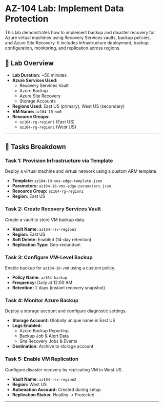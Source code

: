 # AZ-104 Lab: Implement Data Protection

This lab demonstrates how to implement backup and disaster recovery for Azure virtual machines using Recovery Services vaults, backup policies, and Azure Site Recovery. It includes infrastructure deployment, backup configuration, monitoring, and replication across regions.

## 🧭 Lab Overview

- **Lab Duration:** ~50 minutes  
- **Azure Services Used:**  
  - Recovery Services Vault  
  - Azure Backup  
  - Azure Site Recovery  
  - Storage Accounts  
- **Regions Used:** East US (primary), West US (secondary)  
- **VM Name:** `az104-10-vm0`  
- **Resource Groups:**  
  - `az104-rg-region1` (East US)  
  - `az104-rg-region2` (West US)

---

## 🧱 Tasks Breakdown

### Task 1: Provision Infrastructure via Template
Deploy a virtual machine and virtual network using a custom ARM template.

- **Template:** `az104-10-vms-edge-template.json`  
- **Parameters:** `az104-10-vms-edge-parameters.json`  
- **Resource Group:** `az104-rg-region1`  
- **Region:** East US

### Task 2: Create Recovery Services Vault
Create a vault to store VM backup data.

- **Vault Name:** `az104-rsv-region1`  
- **Region:** East US  
- **Soft Delete:** Enabled (14-day retention)  
- **Replication Type:** Geo-redundant

### Task 3: Configure VM-Level Backup
Enable backup for `az104-10-vm0` using a custom policy.

- **Policy Name:** `az104-backup`  
- **Frequency:** Daily at 12:00 AM  
- **Retention:** 2 days (instant recovery snapshot)

### Task 4: Monitor Azure Backup
Deploy a storage account and configure diagnostic settings.

- **Storage Account:** Globally unique name in East US  
- **Logs Enabled:**  
  - Azure Backup Reporting  
  - Backup Job & Alert Data  
  - Site Recovery Jobs & Events  
- **Destination:** Archive to storage account

### Task 5: Enable VM Replication
Configure disaster recovery by replicating VM to West US.

- **Vault Name:** `az104-rsv-region2`  
- **Region:** West US  
- **Automation Account:** Created during setup  
- **Replication Status:** Healthy → Protected

---


